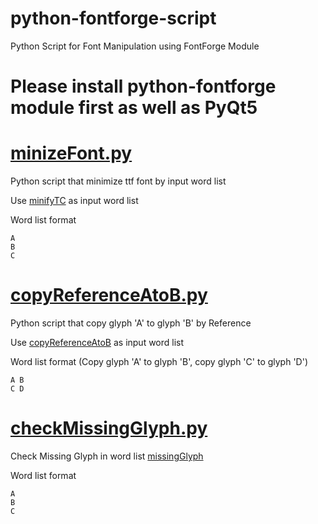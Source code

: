 # python-fontforge-script

Python Script for Font Manipulation using FontForge Module

# Please install python-fontforge module first as well as PyQt5

# [minizeFont.py](../../blob/master/minizeFont.py)

Python script that minimize ttf font by input word list

Use [minifyTC](../../blob/master/minifyTC) as input word list

Word list format
```
A
B
C
```

# [copyReferenceAtoB.py](../../blob/master/copyReferenceAtoB.py)

Python script that copy glyph 'A' to glyph 'B' by Reference

Use [copyReferenceAtoB](../../blob/master/copyReferenceAtoB) as input word list

Word list format (Copy glyph 'A' to glyph 'B', copy glyph 'C' to glyph 'D')
```
A B
C D
```

# [checkMissingGlyph.py](../../blob/master/checkMissingGlyph.py)

Check Missing Glyph in word list [missingGlyph](../../blob/master/missingGlyph) 

Word list format
```
A
B
C
```